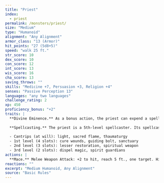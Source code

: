 ```yaml
---
title: "Priest"
index:
  - priest
permalink: /monsters/priest/
size: "Medium"
type: "Humanoid"
alignment: "Any Alignment"
armor_class: "13 (Armor)"
hit_points: "27 (5d8+5)"
speed: "walk 25 ft."
str_score: 10
dex_score: 10
con_score: 12
int_score: 13
wis_score: 16
cha_score: 13
saving_throws: ""
skills: "Medicine +7, Persuasion +3, Religion +4"
senses: "Passive Perception 13"
languages: "any two languages"
challenge_rating: 2
xp: 450
proficiency_bonus: "+2"
traits: |
  **Divine Eminence.** As a bonus action, the priest can expend a spell slot to cause its melee weapon attacks to magically deal an extra 10 (3d6) radiant damage to a target on a hit. This benefit lasts until the end of the turn. If the priest expends a spell slot of 2nd level or higher, the extra damage increases by 1d6 for each level above 1st.
  
  **Spellcasting.** The priest is a 5th-level spellcaster. Its spellcasting ability is Wisdom (spell save DC 13, +5 to hit with spell attacks). The priest has the following cleric spells prepared:
  
  - Cantrips (at will): light, sacred flame, thaumaturgy
  - 1st level (4 slots): cure wounds, guiding bolt, sanctuary
  - 2nd level (3 slots): lesser restoration, spiritual weapon
  - 3rd level (2 slots): dispel magic, spirit guardians
actions: |
  **Mace.** Melee Weapon Attack: +2 to hit, reach 5 ft., one target. Hit: 3 (1d6) bludgeoning damage.
reactions: ""
excerpt: "Medium Humanoid, Any Alignment"
source: "Basic Rules"
---
```

